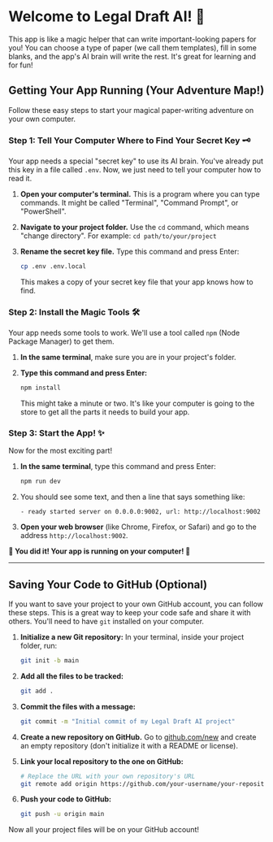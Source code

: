 # Welcome to Legal Draft AI! 🚀

This app is like a magic helper that can write important-looking papers for you! You can choose a type of paper (we call them templates), fill in some blanks, and the app's AI brain will write the rest. It's great for learning and for fun!

## Getting Your App Running (Your Adventure Map!)

Follow these easy steps to start your magical paper-writing adventure on your own computer.

### Step 1: Tell Your Computer Where to Find Your Secret Key 🗝️

Your app needs a special "secret key" to use its AI brain. You've already put this key in a file called `.env`. Now, we just need to tell your computer how to read it.

1.  **Open your computer's terminal.** This is a program where you can type commands. It might be called "Terminal", "Command Prompt", or "PowerShell".
2.  **Navigate to your project folder.** Use the `cd` command, which means "change directory". For example: `cd path/to/your/project`
3.  **Rename the secret key file.** Type this command and press Enter:

    ```bash
    cp .env .env.local
    ```

    This makes a copy of your secret key file that your app knows how to find.

### Step 2: Install the Magic Tools 🛠️

Your app needs some tools to work. We'll use a tool called `npm` (Node Package Manager) to get them.

1.  **In the same terminal**, make sure you are in your project's folder.
2.  **Type this command and press Enter:**

    ```bash
    npm install
    ```

    This might take a minute or two. It's like your computer is going to the store to get all the parts it needs to build your app.

### Step 3: Start the App! ✨

Now for the most exciting part!

1.  **In the same terminal**, type this command and press Enter:

    ```bash
    npm run dev
    ```

2.  You should see some text, and then a line that says something like:

    ```
    - ready started server on 0.0.0.0:9002, url: http://localhost:9002
    ```

3.  **Open your web browser** (like Chrome, Firefox, or Safari) and go to the address `http://localhost:9002`.

**🎉 You did it! Your app is running on your computer! 🎉**

---

## Saving Your Code to GitHub (Optional)

If you want to save your project to your own GitHub account, you can follow these steps. This is a great way to keep your code safe and share it with others. You'll need to have `git` installed on your computer.

1.  **Initialize a new Git repository:**
    In your terminal, inside your project folder, run:
    ```bash
    git init -b main
    ```

2.  **Add all the files to be tracked:**
    ```bash
    git add .
    ```

3.  **Commit the files with a message:**
    ```bash
    git commit -m "Initial commit of my Legal Draft AI project"
    ```

4.  **Create a new repository on GitHub.** Go to [github.com/new](https://github.com/new) and create an empty repository (don't initialize it with a README or license).

5.  **Link your local repository to the one on GitHub:**
    ```bash
    # Replace the URL with your own repository's URL
    git remote add origin https://github.com/your-username/your-repository-name.git
    ```

6.  **Push your code to GitHub:**
    ```bash
    git push -u origin main
    ```

Now all your project files will be on your GitHub account!
